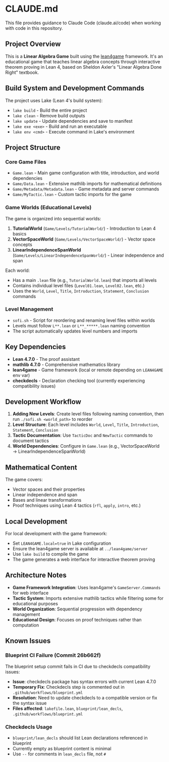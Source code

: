 # CLAUDE.md

This file provides guidance to Claude Code (claude.ai/code) when working with code in this repository.

## Project Overview

This is a **Linear Algebra Game** built using the [lean4game](https://github.com/leanprover-community/lean4game) framework. It's an educational game that teaches linear algebra concepts through interactive theorem proving in Lean 4, based on Sheldon Axler's "Linear Algebra Done Right" textbook.

## Build System and Development Commands

The project uses Lake (Lean 4's build system):

- `lake build` - Build the entire project
- `lake clean` - Remove build outputs
- `lake update` - Update dependencies and save to manifest
- `lake exe <exe>` - Build and run an executable
- `lake env <cmd>` - Execute command in Lake's environment

## Project Structure

### Core Game Files
- `Game.lean` - Main game configuration with title, introduction, and world dependencies
- `Game/Data.lean` - Extensive mathlib imports for mathematical definitions
- `Game/Metadata/Metadata.lean` - Game metadata and server commands
- `Game/MyTactic.lean` - Custom tactic imports for the game

### Game Worlds (Educational Levels)
The game is organized into sequential worlds:

1. **TutorialWorld** (`Game/Levels/TutorialWorld/`) - Introduction to Lean 4 basics
2. **VectorSpaceWorld** (`Game/Levels/VectorSpaceWorld/`) - Vector space concepts
3. **LinearIndependenceSpanWorld** (`Game/Levels/LinearIndependenceSpanWorld/`) - Linear independence and span

Each world:
- Has a main `.lean` file (e.g., `TutorialWorld.lean`) that imports all levels
- Contains individual level files (`Level01.lean`, `Level02.lean`, etc.)
- Uses the `World`, `Level`, `Title`, `Introduction`, `Statement`, `Conclusion` commands

### Level Management
- `sofi.sh` - Script for reordering and renaming level files within worlds
- Levels must follow `L**.lean` or `L**_*****.lean` naming convention
- The script automatically updates level numbers and imports

## Key Dependencies

- **Lean 4.7.0** - The proof assistant
- **mathlib 4.7.0** - Comprehensive mathematics library
- **lean4game** - Game framework (local or remote depending on `LEAN4GAME` env var)
- **checkdecls** - Declaration checking tool (currently experiencing compatibility issues)

## Development Workflow

1. **Adding New Levels**: Create level files following naming convention, then run `./sofi.sh <world_path>` to reorder
2. **Level Structure**: Each level includes `World`, `Level`, `Title`, `Introduction`, `Statement`, `Conclusion`
3. **Tactic Documentation**: Use `TacticDoc` and `NewTactic` commands to document tactics
4. **World Dependencies**: Configure in `Game.lean` (e.g., VectorSpaceWorld → LinearIndependenceSpanWorld)

## Mathematical Content

The game covers:
- Vector spaces and their properties
- Linear independence and span
- Bases and linear transformations
- Proof techniques using Lean 4 tactics (`rfl`, `apply`, `intro`, etc.)

## Local Development

For local development with the game framework:
- Set `LEAN4GAME.local=true` in Lake configuration
- Ensure the lean4game server is available at `../lean4game/server`
- Use `lake build` to compile the game
- The game generates a web interface for interactive theorem proving

## Architecture Notes

- **Game Framework Integration**: Uses lean4game's `GameServer.Commands` for web interface
- **Tactic System**: Imports extensive mathlib tactics while filtering some for educational purposes
- **World Organization**: Sequential progression with dependency management
- **Educational Design**: Focuses on proof techniques rather than computation

## Known Issues

### Blueprint CI Failure (Commit 26b662f)
The blueprint setup commit fails in CI due to checkdecls compatibility issues:
- **Issue**: checkdecls package has syntax errors with current Lean 4.7.0
- **Temporary Fix**: Checkdecls step is commented out in `.github/workflows/blueprint.yml`
- **Resolution**: Need to update checkdecls to a compatible version or fix the syntax issue
- **Files affected**: `lakefile.lean`, `blueprint/lean_decls`, `.github/workflows/blueprint.yml`

### Checkdecls Usage
- `blueprint/lean_decls` should list Lean declarations referenced in blueprint
- Currently empty as blueprint content is minimal
- Use `--` for comments in `lean_decls` file, not `#`